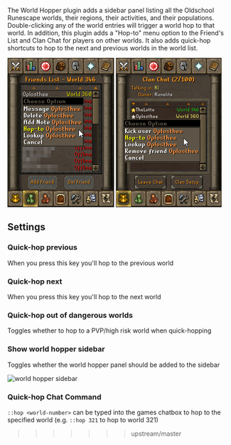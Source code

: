The World Hopper plugin adds a sidebar panel listing all the Oldschool Runescape worlds, their regions, their activities, and their populations. Double-clicking any of the world entries will trigger a world hop to that world. In addition, this plugin adds a "Hop-to" menu option to the Friend's List and Clan Chat for players on other worlds. It also adds quick-hop shortcuts to hop to the next and previous worlds in the world list.

![friend's list hop-to example](img/world-hopper/world_hopper_friend_hop_to.png)
![clan chat hop-to example](img/world-hopper/world_hopper_clan_hop_to.png)

## Settings

### Quick-hop previous

When you press this key you'll hop to the previous world

### Quick-hop next

When you press this key you'll hop to the next world

### Quick-hop out of dangerous worlds

Toggles whether to hop to a PVP/high risk world when quick-hopping

### Show world hopper sidebar

Toggles whether the world hopper panel should be added to the sidebar

![world hopper sidebar](https://user-images.githubusercontent.com/2199511/45316291-35280500-b526-11e8-915b-d881c694adfa.png)
### Quick-hop Chat Command

`::hop <world-number>` can be typed into the games chatbox to hop to the specified world (e.g. `::hop 321` to hop to world 321)
>>>>>>> upstream/master
